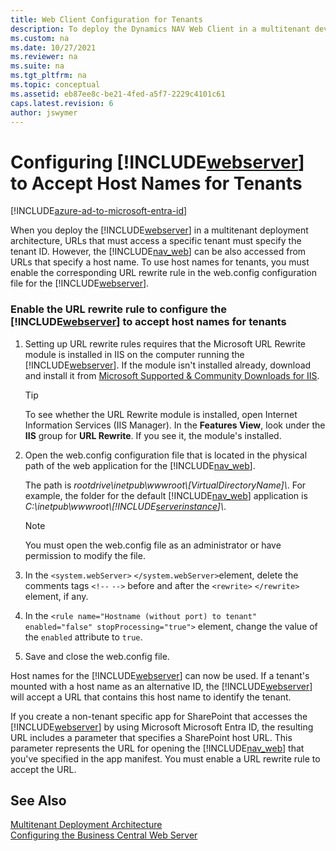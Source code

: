```yaml
---
title: Web Client Configuration for Tenants
description: To deploy the Dynamics NAV Web Client in a multitenant development architecture, URLs must specify the tenant ID to access a specific tenant.
ms.custom: na
ms.date: 10/27/2021
ms.reviewer: na
ms.suite: na
ms.tgt_pltfrm: na
ms.topic: conceptual
ms.assetid: eb87ee8c-be21-4fed-a5f7-2229c4101c61
caps.latest.revision: 6
author: jswymer
---
```

# Configuring [!INCLUDE[webserver](../developer/includes/webserver.md)] to Accept Host Names for Tenants

[!INCLUDE[azure-ad-to-microsoft-entra-id](~/../shared-content/shared/azure-ad-to-microsoft-entra-id.md)]

When you deploy the [!INCLUDE[webserver](../developer/includes/webserver.md)] in a multitenant deployment architecture, URLs that must access a specific tenant must specify the tenant ID. However, the [!INCLUDE[nav_web](../developer/includes/nav_web_md.md)] can be also accessed from URLs that specify a host name. To use host names for tenants, you must enable the corresponding URL rewrite rule in the web.config configuration file for the [!INCLUDE[webserver](../developer/includes/webserver.md)].  
  
### Enable the URL rewrite rule to configure the [!INCLUDE[webserver](../developer/includes/webserver.md)] to accept host names for tenants

1. Setting up URL rewrite rules requires that the Microsoft URL Rewrite module is installed in IIS on the computer running the [!INCLUDE[webserver](../developer/includes/webserver.md)]. If the module isn't installed already, download and install it from [Microsoft Supported & Community Downloads for IIS](https://www.iis.net/downloads/microsoft/url-rewrite).

    > [!TIP]
    > To see whether the URL Rewrite module is installed, open Internet Information Services (IIS Manager). In the **Features View**, look under the **IIS** group for **URL Rewrite**. If you see it, the module's installed.

2. Open the web.config configuration file that is located in the physical path of the web application for the [!INCLUDE[nav_web](../developer/includes/nav_web_md.md)].  
  
     The path is *rootdrive\\inetpub\\wwwroot\\\[VirtualDirectoryName\]\\*. For example, the folder for the default [!INCLUDE[nav_web](../developer/includes/nav_web_md.md)] application is *C:\\inetpub\\wwwroot\\[!INCLUDE[serverinstance](../developer/includes/serverinstance.md)]\\*.  
  
    > [!NOTE]  
    >  You must open the web.config file as an administrator or have permission to modify the file.  
  
3. In the `<system.webServer>` `</system.webServer>`element, delete the comments tags `<!--` `-->` before and after the `<rewrite>` `</rewrite>` element, if any.

4. In the `<rule name="Hostname (without port) to tenant" enabled="false" stopProcessing="true">` element, change the value of the `enabled` attribute to `true`.  
  
5. Save and close the web.config file.
  
Host names for the [!INCLUDE[webserver](../developer/includes/webserver.md)] can now be used. If a tenant's mounted with a host name as an alternative ID, the [!INCLUDE[webserver](../developer/includes/webserver.md)] will accept a URL that contains this host name to identify the tenant.  
  
If you create a non-tenant specific app for SharePoint that accesses the [!INCLUDE[webserver](../developer/includes/webserver.md)] by using Microsoft Microsoft Entra ID, the resulting URL includes a parameter that specifies a SharePoint host URL. This parameter represents the URL for opening the [!INCLUDE[nav_web](../developer/includes/nav_web_md.md)] that you've specified in the app manifest. You must enable a URL rewrite rule to accept the URL.  
  
## See Also

 [Multitenant Deployment Architecture](../deployment/Multitenant-Deployment-Architecture.md)   
 [Configuring the Business Central Web Server](configure-web-server.md)   